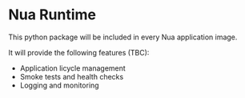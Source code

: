 Nua Runtime
===========

This python package will be included in every Nua application image.

It will provide the following features (TBC):

- Application licycle management
- Smoke tests and health checks
- Logging and monitoring
